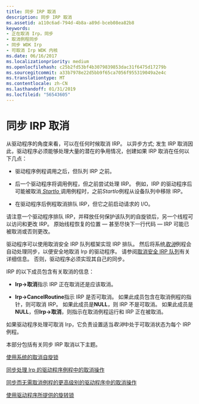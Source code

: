 ```yaml
---
title: 同步 IRP 取消
description: 同步 IRP 取消
ms.assetid: a110c6ad-794d-4b8a-a89d-bceb08ea82b8
keywords:
- 正在取消 Irp，同步
- 取消例程同步
- 同步 WDK Irp
- 可取消 Irp WDK 内核
ms.date: 06/16/2017
ms.localizationpriority: medium
ms.openlocfilehash: c25b2fd53bf4b3079839853dac31f6475d17279b
ms.sourcegitcommit: a33b7978e22d5bb9f65ca7056f955319049a2e4c
ms.translationtype: MT
ms.contentlocale: zh-CN
ms.lasthandoff: 01/31/2019
ms.locfileid: "56543605"
---
```

# <a name="synchronizing-irp-cancellation"></a>同步 IRP 取消





从驱动程序的角度来看，可以在任何时候取消 IRP。 以异步方式; 发生 IRP 取消因此，驱动程序必须能够处理大量的潜在的争用情况，创建如果 IRP 取消在任何以下几点：

-   驱动程序例程调用之后，但队列 IRP 之前。

-   后一个驱动程序将调用例程，但之前尝试处理 IRP。 例如，IRP 的驱动程序后可能被取消[ *StartIo* ](https://msdn.microsoft.com/library/windows/hardware/ff563858)调用例程时，之前*StartIo*例程从设备队列中移除 IRP。

-   在驱动程序后例程取消排队 IRP，但它之前启动请求的 I/O。

请注意一个驱动程序排队 IRP，并释放任何保护该队列的自旋锁后，另一个线程可以访问和更改 IRP。 原始线程恢复的位置 — 甚至尽快下一行代码 — IRP 可能已被取消或否则更改。

驱动程序可以使用取消安全 IRP 队列框架实现 IRP 排队。 然后将系统[*取消*](https://msdn.microsoft.com/library/windows/hardware/ff540742)例程会自动处理同步，以便安全地取消 Irp 的驱动程序。 请参阅[取消安全 IRP 队列](cancel-safe-irp-queues.md)有关详细信息。 否则，驱动程序必须实现其自己的同步。

IRP 的以下成员包含有关取消的信息：

-   **Irp-&gt;取消**指示 IRP 正在取消还是应该取消。

-   **Irp-&gt;CancelRoutine**指示 IRP 是否可取消。 如果此成员包含在取消例程的指针，则可取消 IRP。 如果此成员是**NULL**，则 IRP 不是可取消。 如果此成员是**NULL**，但**Irp-&gt;取消**，则指示在取消例程运行和 IRP 正在被取消。

如果驱动程序处理可取消 Irp，它负责设置适当*取消*中处于可取消状态为每个 IRP 例程。

本部分包括有关同步 IRP 取消以下主题。

[使用系统的取消自旋锁](using-the-system-s-cancel-spin-lock.md)

[同步处理 Irp 的驱动程序例程中的取消操作](synchronizing-cancellation-in-driver-routines-that-process-irps.md)

[同步而无需取消例程的更高级别的驱动程序中的取消操作](synchronizing-cancellation-in-higher-level-drivers-without-cancel-rout.md)

[使用驱动程序所提供的旋转锁](using-a-driver-supplied-spin-lock.md)

 

 





